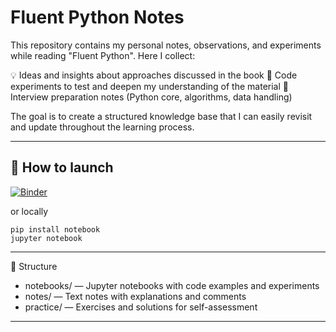 # Fluent Python Notes

This repository contains my personal notes, observations, and experiments while reading "Fluent Python".
Here I collect:

💡 Ideas and insights about approaches discussed in the book 
🧪 Code experiments to test and deepen my understanding of the material 
📓 Interview preparation notes (Python core, algorithms, data handling) 

The goal is to create a structured knowledge base that I can easily revisit and update throughout the learning process.

-----

## 🚀 How to launch
[![Binder](https://mybinder.org/badge_logo.svg)](https://mybinder.org/v2/gh/Hexxie/FluentPythonNotes/HEAD)

or locally 

```
pip install notebook
jupyter notebook
```

------

📂 Structure

- notebooks/ — Jupyter notebooks with code examples and experiments
- notes/ — Text notes with explanations and comments
- practice/ — Exercises and solutions for self-assessment

-----
